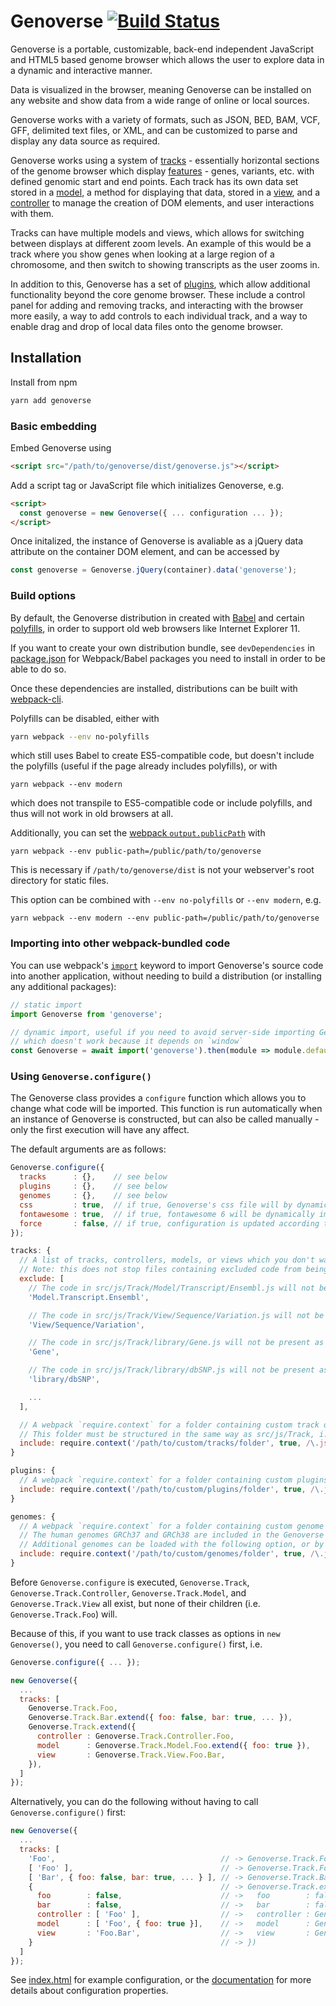 # Genoverse [![Build Status](https://github.com/DECIPHER-genomics/Genoverse/actions/workflows/test.yml/badge.svg)](https://github.com/DECIPHER-genomics/Genoverse/actions)

Genoverse is a portable, customizable, back-end independent JavaScript and HTML5 based genome browser which allows the user to explore data in a dynamic and interactive manner.

Data is visualized in the browser, meaning Genoverse can be installed on any website and show data from a wide range of online or local sources.

Genoverse works with a variety of formats, such as JSON, BED, BAM, VCF, GFF, delimited text files, or XML, and can be customized to parse and display any data source as required.

Genoverse works using a system of [tracks](https://github.com/DECIPHER-genomics/Genoverse/wiki/Tracks) - essentially horizontal sections of the genome browser which display [features](https://github.com/DECIPHER-genomics/Genoverse/wiki/Features) - genes, variants, etc. with defined genomic start and end points. Each track has its own data set stored in a [model](https://github.com/DECIPHER-genomics/Genoverse/wiki/Genoverse.Track.Model-functions), a method for displaying that data, stored in a [view](https://github.com/DECIPHER-genomics/Genoverse/wiki/Genoverse.Track.View-functions), and a [controller](https://github.com/DECIPHER-genomics/Genoverse/wiki/Genoverse.Track.Controller-functions) to manage the creation of DOM elements, and user interactions with them.

Tracks can have multiple models and views, which allows for switching between displays at different zoom levels. An example of this would be a track where you show genes when looking at a large region of a chromosome, and then switch to showing transcripts as the user zooms in.

In addition to this, Genoverse has a set of [plugins](https://github.com/DECIPHER-genomics/Genoverse/wiki/Plugins), which allow additional functionality beyond the core genome browser. These include a control panel for adding and removing tracks, and interacting with the browser more easily, a way to add controls to each individual track, and a way to enable drag and drop of local data files onto the genome browser.

## Installation

Install from npm
```sh
yarn add genoverse
```

### Basic embedding

Embed Genoverse using
```html
<script src="/path/to/genoverse/dist/genoverse.js"></script>
```

Add a script tag or JavaScript file which initializes Genoverse, e.g.
```html
<script>
  const genoverse = new Genoverse({ ... configuration ... });
</script>
```

Once initalized, the instance of Genoverse is avaliable as a jQuery data attribute on the container DOM element, and can be accessed by
```javascript
const genoverse = Genoverse.jQuery(container).data('genoverse');
```

### Build options

By default, the Genoverse distribution in created with [Babel](https://babeljs.io/) and certain [polyfills](https://github.com/zloirock/core-js/blob/master/README.md), in order to support old web browsers like Internet Explorer 11.

If you want to create your own distribution bundle, see `devDependencies` in [package.json](https://github.com/DECIPHER-genomics/Genoverse/blob/master/package.json) for Webpack/Babel packages you need to install in order to be able to do so.

Once these dependencies are installed, distributions can be built with [webpack-cli](https://webpack.js.org/api/cli/).

Polyfills can be disabled, either with
```sh
yarn webpack --env no-polyfills
```
which still uses Babel to create ES5-compatible code, but doesn't include the polyfills (useful if the page already includes polyfills), or with
```
yarn webpack --env modern
```
which does not transpile to ES5-compatible code or include polyfills, and thus will not work in old browsers at all.

Additionally, you can set the [webpack `output.publicPath`](https://webpack.js.org/configuration/output/#outputpublicpath) with
```
yarn webpack --env public-path=/public/path/to/genoverse
```
This is necessary if `/path/to/genoverse/dist` is not your webserver's root directory for static files.

This option can be combined with `--env no-polyfills` or `--env modern`, e.g.
```
yarn webpack --env modern --env public-path=/public/path/to/genoverse
```

### Importing into other webpack-bundled code

You can use webpack's [`import`](https://webpack.js.org/guides/ecma-script-modules/#importing) keyword to import Genoverse's source code into another application, without needing to build a distribution (or installing any additional packages):

```js
// static import
import Genoverse from 'genoverse';

// dynamic import, useful if you need to avoid server-side importing Genoverse,
// which doesn't work because it depends on `window`
const Genoverse = await import('genoverse').then(module => module.default);
```

### Using `Genoverse.configure()`

The Genoverse class provides a `configure` function which allows you to change what code will be imported. This function is run automatically when an instance of Genoverse is constructed, but can also be called manually - only the first execution will have any affect.

The default arguments are as follows:
```js
Genoverse.configure({
  tracks      : {},    // see below
  plugins     : {},    // see below
  genomes     : {},    // see below
  css         : true,  // if true, Genoverse's css file will by dynamically imported
  fontawesome : true,  // if true, fontawesome 6 will be dynamically imported. Set to false if fontawesome is already in use on the page
  force       : false, // if true, configuration is updated according to the other arguments
});
```

```js
tracks: {
  // A list of tracks, controllers, models, or views which you don't want to appear in the Genoverse.Track namespace.
  // Note: this does not stop files containing excluded code from being present in the webpack bundle.
  exclude: [
    // The code in src/js/Track/Model/Transcript/Ensembl.js will not be present as Genoverse.Track.Model.Transcript.Ensembl
    'Model.Transcript.Ensembl',

    // The code in src/js/Track/View/Sequence/Variation.js will not be present as Genoverse.Track.View.Sequence.Variation
    'View/Sequence/Variation',

    // The code in src/js/Track/library/Gene.js will not be present as Genoverse.Track.Gene
    'Gene',

    // The code in src/js/Track/library/dbSNP.js will not be present as Genoverse.Track.dbSNP
    'library/dbSNP',

    ...
  ],

  // A webpack `require.context` for a folder containing custom track definitions.
  // This folder must be structured in the same way as src/js/Track, i.e. with some/or of the sub-folders Controller, Model, View, library
  include: require.context('/path/to/custom/tracks/folder', true, /\.js$/),
}
```

```js
plugins: {
  // A webpack `require.context` for a folder containing custom plugins.
  include: require.context('/path/to/custom/plugins/folder', true, /\.js$/),
}
```

```js
genomes: {
  // A webpack `require.context` for a folder containing custom genome definitions.
  // The human genomes GRCh37 and GRCh38 are included in the Genoverse repo, and imported dynamically if needed (see src/js/genomes).
  // Additional genomes can be loaded with the following option, or by using new Genoverse({ ... genome: aGenomeDefinitionObject ... })
  include: require.context('/path/to/custom/genomes/folder', true, /\.js$/),
}
```

Before `Genoverse.configure` is executed, `Genoverse.Track`, `Genoverse.Track.Controller`, `Genoverse.Track.Model`, and `Genoverse.Track.View` all exist, but none of their children (i.e. `Genoverse.Track.Foo`) will.

Because of this, if you want to use track classes as options in `new Genoverse()`, you need to call `Genoverse.configure()` first, i.e.

```js
Genoverse.configure({ ... });

new Genoverse({
  ...
  tracks: [
    Genoverse.Track.Foo,
    Genoverse.Track.Bar.extend({ foo: false, bar: true, ... }),
    Genoverse.Track.extend({
      controller : Genoverse.Track.Controller.Foo,
      model      : Genoverse.Track.Model.Foo.extend({ foo: true }),
      view       : Genoverse.Track.View.Foo.Bar,
    }),
  ]
});
```

Alternatively, you can do the following without having to call `Genoverse.configure()` first:

```js
new Genoverse({
  ...
  tracks: [
    'Foo',                                     // -> Genoverse.Track.Foo
    [ 'Foo' ],                                 // -> Genoverse.Track.Foo
    [ 'Bar', { foo: false, bar: true, ... } ], // -> Genoverse.Track.Bar.extend({ foo: false, bar: true, ... })
    {                                          // -> Genoverse.Track.extend({
      foo        : false,                      // ->   foo        : false,
      bar        : false,                      // ->   bar        : false,
      controller : [ 'Foo' ],                  // ->   controller : Genoverse.Track.Controller.Foo,
      model      : [ 'Foo', { foo: true }],    // ->   model      : Genoverse.Track.Model.Foo.extend({ foo: true }),
      view       : 'Foo.Bar',                  // ->   view       : Genoverse.Track.View.Foo.Bar,
    }                                          // -> })
  ]
});
```

See [index.html](https://github.com/DECIPHER-genomics/Genoverse/blob/master/index.html) for example configuration, or the [documentation](https://github.com/DECIPHER-genomics/Genoverse/wiki/Genoverse-configuration) for more details about configuration properties.
